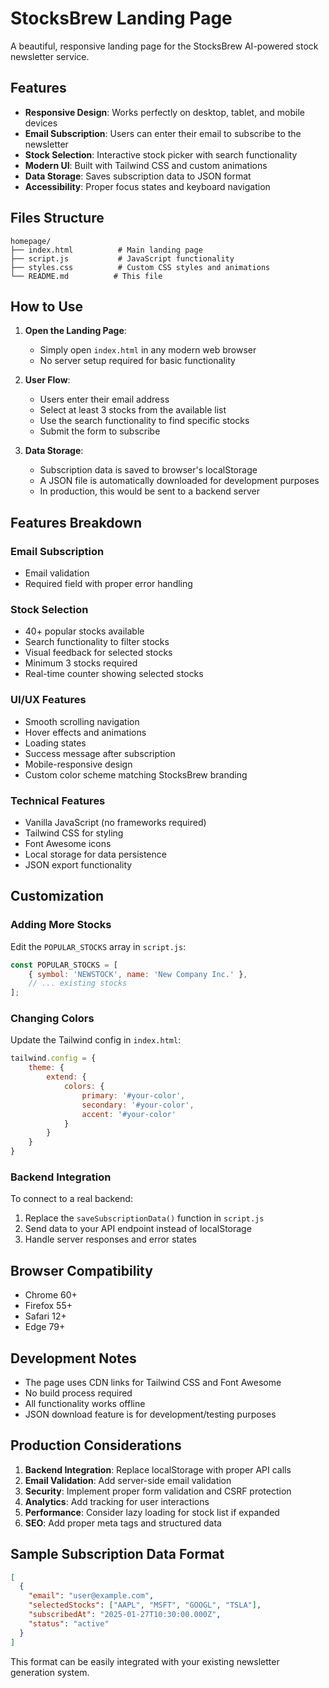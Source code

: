 # StocksBrew Landing Page

A beautiful, responsive landing page for the StocksBrew AI-powered stock newsletter service.

## Features

- **Responsive Design**: Works perfectly on desktop, tablet, and mobile devices
- **Email Subscription**: Users can enter their email to subscribe to the newsletter
- **Stock Selection**: Interactive stock picker with search functionality
- **Modern UI**: Built with Tailwind CSS and custom animations
- **Data Storage**: Saves subscription data to JSON format
- **Accessibility**: Proper focus states and keyboard navigation

## Files Structure

```
homepage/
├── index.html          # Main landing page
├── script.js           # JavaScript functionality
├── styles.css          # Custom CSS styles and animations
└── README.md          # This file
```

## How to Use

1. **Open the Landing Page**:
   - Simply open `index.html` in any modern web browser
   - No server setup required for basic functionality

2. **User Flow**:
   - Users enter their email address
   - Select at least 3 stocks from the available list
   - Use the search functionality to find specific stocks
   - Submit the form to subscribe

3. **Data Storage**:
   - Subscription data is saved to browser's localStorage
   - A JSON file is automatically downloaded for development purposes
   - In production, this would be sent to a backend server

## Features Breakdown

### Email Subscription
- Email validation
- Required field with proper error handling

### Stock Selection
- 40+ popular stocks available
- Search functionality to filter stocks
- Visual feedback for selected stocks
- Minimum 3 stocks required
- Real-time counter showing selected stocks

### UI/UX Features
- Smooth scrolling navigation
- Hover effects and animations
- Loading states
- Success message after subscription
- Mobile-responsive design
- Custom color scheme matching StocksBrew branding

### Technical Features
- Vanilla JavaScript (no frameworks required)
- Tailwind CSS for styling
- Font Awesome icons
- Local storage for data persistence
- JSON export functionality

## Customization

### Adding More Stocks
Edit the `POPULAR_STOCKS` array in `script.js`:

```javascript
const POPULAR_STOCKS = [
    { symbol: 'NEWSTOCK', name: 'New Company Inc.' },
    // ... existing stocks
];
```

### Changing Colors
Update the Tailwind config in `index.html`:

```javascript
tailwind.config = {
    theme: {
        extend: {
            colors: {
                primary: '#your-color',
                secondary: '#your-color',
                accent: '#your-color'
            }
        }
    }
}
```

### Backend Integration
To connect to a real backend:

1. Replace the `saveSubscriptionData()` function in `script.js`
2. Send data to your API endpoint instead of localStorage
3. Handle server responses and error states

## Browser Compatibility

- Chrome 60+
- Firefox 55+
- Safari 12+
- Edge 79+

## Development Notes

- The page uses CDN links for Tailwind CSS and Font Awesome
- No build process required
- All functionality works offline
- JSON download feature is for development/testing purposes

## Production Considerations

1. **Backend Integration**: Replace localStorage with proper API calls
2. **Email Validation**: Add server-side email validation
3. **Security**: Implement proper form validation and CSRF protection
4. **Analytics**: Add tracking for user interactions
5. **Performance**: Consider lazy loading for stock list if expanded
6. **SEO**: Add proper meta tags and structured data

## Sample Subscription Data Format

```json
[
  {
    "email": "user@example.com",
    "selectedStocks": ["AAPL", "MSFT", "GOOGL", "TSLA"],
    "subscribedAt": "2025-01-27T10:30:00.000Z",
    "status": "active"
  }
]
```

This format can be easily integrated with your existing newsletter generation system. 